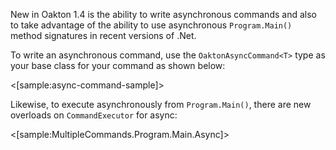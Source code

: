 <!--title:Asynchronous Execution-->

New in Oakton 1.4 is the ability to write asynchronous commands and also to take advantage of
the ability to use asynchronous `Program.Main()` method signatures in recent versions of .Net.

To write an asynchronous command, use the `OaktonAsyncCommand<T>` type as your base class for your
command as shown below:

<[sample:async-command-sample]>

Likewise, to execute asynchronously from `Program.Main()`, there are new overloads on 
`CommandExecutor` for async:

<[sample:MultipleCommands.Program.Main.Async]>

